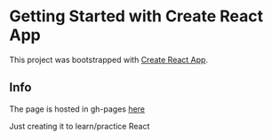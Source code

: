 # Getting Started with Create React App

This project was bootstrapped with [Create React App](https://github.com/facebook/create-react-app).

## Info

The page is hosted in gh-pages [here](https://frempt.github.io/MessageBoard)

Just creating it to learn/practice React
